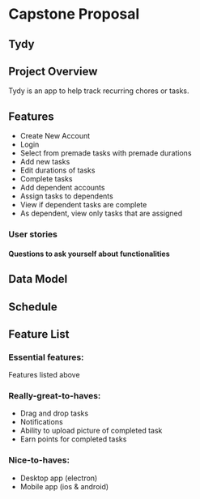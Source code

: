 
# Capstone Proposal

## Tydy

## Project Overview
Tydy is an app to help track recurring chores or tasks.

## Features
- Create New Account
- Login
- Select from premade tasks with premade durations
- Add new tasks
- Edit durations of tasks
- Complete tasks
- Add dependent accounts
- Assign tasks to dependents
- View if dependent tasks are complete
- As dependent, view only tasks that are assigned

### User stories


#### Questions to ask yourself about functionalities


## Data Model


## Schedule


## Feature List


### Essential features:
Features listed above

### Really-great-to-haves:
- Drag and drop tasks
- Notifications
- Ability to upload picture of completed task
- Earn points for completed tasks

### Nice-to-haves:
- Desktop app (electron)
- Mobile app (ios & android)
